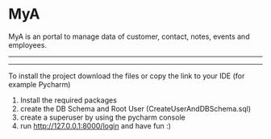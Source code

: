 # MyA

MyA is an portal to manage data of customer, contact, notes, events and employees. 

<hr>


<hr>

To install the project download the files or copy the link to your IDE (for example Pycharm)

1. Install the required packages
2. create the DB Schema and Root User (CreateUserAndDBSchema.sql)
3. create a superuser by using the pycharm console
4. run http://127.0.0.1:8000/login and have fun :)



